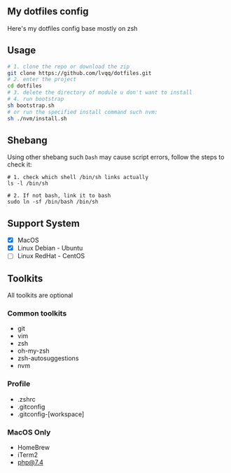 ## My dotfiles config
Here's my dotfiles config base mostly on zsh

## Usage
```bash
# 1. clone the repo or download the zip
git clone https://github.com/lvqq/dotfiles.git
# 2. enter the project
cd dotfiles
# 3. delete the directory of module u don't want to install
# 4. run bootstrap
sh bootstrap.sh
# or run the specified install command such nvm:
sh ./nvm/install.sh
```

## Shebang
Using other shebang such `Dash` may cause script errors, follow the steps to check it:
```
# 1. check which shell /bin/sh links actually
ls -l /bin/sh

# 2. If not bash, link it to bash
sudo ln -sf /bin/bash /bin/sh
```

## Support System
- [x] MacOS
- [x] Linux Debian - Ubuntu
- [ ] Linux RedHat - CentOS

## Toolkits
All toolkits are optional

### Common toolkits
- git
- vim
- zsh
- oh-my-zsh
- zsh-autosuggestions
- nvm

### Profile
- .zshrc
- .gitconfig
- .gitconfig-[workspace]

### MacOS Only
- HomeBrew
- iTerm2
- php@7.4
